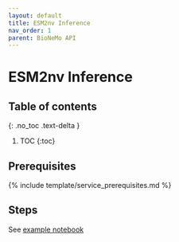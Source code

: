 ```yaml
---
layout: default
title: ESM2nv Inference
nav_order: 1
parent: BioNeMo API
---
```

# ESM2nv Inference

## Table of contents
{: .no_toc .text-delta }

1. TOC
{:toc}


## Prerequisites
{% include template/service_prerequisites.md %}

## Steps
See [example notebook](https://github.com/xinyu-dev/bionemo-demo/blob/main/notebooks/zero_shot_protein_design.ipynb) 
